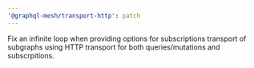 ```yaml
---
'@graphql-mesh/transport-http': patch
---
```


Fix an infinite loop when providing options for subscriptions transport of subgraphs using HTTP transport for both queries/mutations and subscrpitions.

